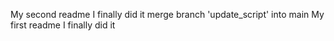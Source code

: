 
My second readme
I finally did it
merge branch 'update_script' into main
My first readme
I finally did it